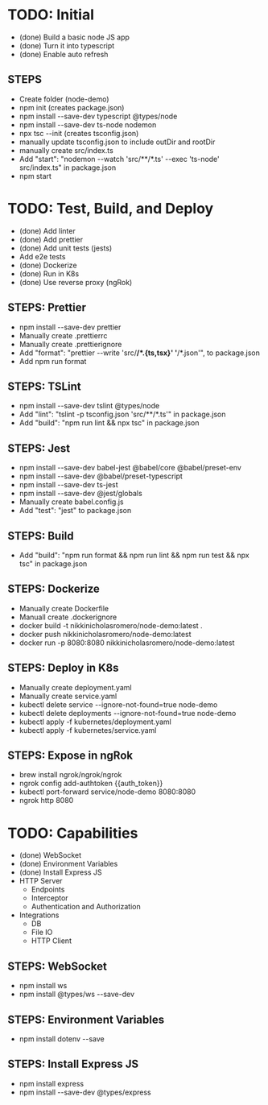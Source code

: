 # TODO: Initial
- (done) Build a basic node JS app
- (done) Turn it into typescript
- (done) Enable auto refresh

## STEPS
- Create folder (node-demo)
- npm init (creates package.json)
- npm install --save-dev typescript @types/node
- npm install --save-dev ts-node nodemon
- npx tsc --init (creates tsconfig.json)
- manually update tsconfig.json to include outDir and rootDir
- manually create src/index.ts
- Add "start": "nodemon --watch 'src/**/*.ts' --exec 'ts-node' src/index.ts" in package.json
- npm start

# TODO: Test, Build, and Deploy
- (done) Add linter
- (done) Add prettier
- (done) Add unit tests (jests)
- Add e2e tests
- (done) Dockerize
- (done) Run in K8s
- (done) Use reverse proxy (ngRok)

## STEPS: Prettier
- npm install --save-dev prettier
- Manually create .prettierrc
- Manually create .prettierignore
- Add "format": "prettier --write 'src/**/*.{ts,tsx}' '**/*.json'", to package.json
- Add npm run format

## STEPS: TSLint
- npm install --save-dev tslint @types/node
- Add "lint": "tslint -p tsconfig.json 'src/**/*.ts'" in package.json
- Add "build": "npm run lint && npx tsc" in package.json

## STEPS: Jest
- npm install --save-dev babel-jest @babel/core @babel/preset-env
- npm install --save-dev @babel/preset-typescript
- npm install --save-dev ts-jest
- npm install --save-dev @jest/globals
- Manually create babel.config.js
- Add "test": "jest" to package.json

## STEPS: Build
- Add "build": "npm run format && npm run lint && npm run test && npx tsc" in package.json

## STEPS: Dockerize
- Manually create Dockerfile
- Manuall create .dockerignore
- docker build -t nikkinicholasromero/node-demo:latest .
- docker push nikkinicholasromero/node-demo:latest
- docker run -p 8080:8080 nikkinicholasromero/node-demo:latest

## STEPS: Deploy in K8s
- Manually create deployment.yaml
- Manually create service.yaml
- kubectl delete service --ignore-not-found=true node-demo
- kubectl delete deployments --ignore-not-found=true node-demo
- kubectl apply -f kubernetes/deployment.yaml
- kubectl apply -f kubernetes/service.yaml

## STEPS: Expose in ngRok
- brew install ngrok/ngrok/ngrok
- ngrok config add-authtoken {{auth_token}}
- kubectl port-forward service/node-demo 8080:8080
- ngrok http 8080

# TODO: Capabilities
- (done) WebSocket
- (done) Environment Variables
- (done) Install Express JS
- HTTP Server
    - Endpoints
    - Interceptor
    - Authentication and Authorization
- Integrations
    - DB
    - File IO
    - HTTP Client

## STEPS: WebSocket
- npm install ws
- npm install @types/ws --save-dev

## STEPS: Environment Variables
- npm install dotenv --save

## STEPS: Install Express JS
- npm install express
- npm install --save-dev @types/express
